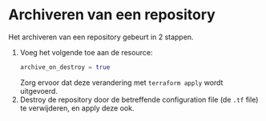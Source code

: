 # Archiveren van een repository

Het archiveren van een repository gebeurt in 2 stappen.

1. Voeg het volgende toe aan de resource:
   ```tf
   archive_on_destroy = true
   ```
   Zorg ervoor dat deze verandering met `terraform apply` wordt uitgevoerd.
2. Destroy de repository door de betreffende configuration file (de `.tf` file)
   te verwijderen, en apply deze ook.
